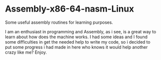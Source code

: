 # Assembly-x86-64-nasm-Linux
Some useful assembly routines for learning purposes.

I am an enthusiast in programming and Assembly, as i see, is a great
way to learn about how does the machine works. I had some ideas and 
I found some difficulties in get the needed help to write my code, so
i decided to put some progress i had made in here who knows it would
help another crazy like me? Enjoy.
